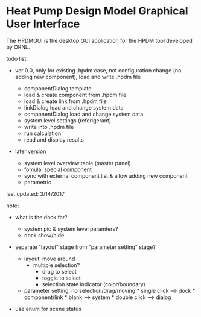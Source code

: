 # Heat Pump Design Model Graphical User Interface

The HPDMGUI is the desktop GUI application for the HPDM tool developed by ORNL.

todo list:

* ver 0.0, only for existing .hpdm case, not configuration change (no adding new component), load and write .hpdm file
	* componentDialog template
	* load & create component from .hpdm file
	* load & create link from .hpdm file
	* linkDialog load and change system data
	* componentDialog load and change system data
	* system level settings (referigerant)
	* write into .hpdm file
	* run calculation
	* read and display results
	
* later version
	* system level overview table (master panel)
	* fomula: special component
	* sync with external component list & allow adding new component
	* parametric


	
last updated: 3/14/2017


note:
* what is the dock for?
	* system pic & system level paramters?
	* dock show/hide

* separate "layout" stage from "parameter setting" stage?
	* layout: move around
		* multiple selection?
			* drag to select
			* toggle to select
			* selection state indicator (color/boundary)
	* parameter setting: no selection/drag/moving
			* single click --> dock
				* component/link
				* blank --> system
			* double click --> dialog

* use enum for scene status